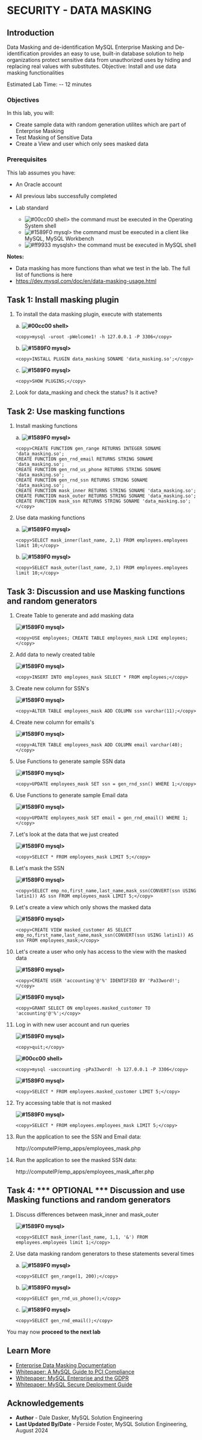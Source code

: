 # SECURITY - DATA MASKING

## Introduction
Data Masking and de-identification
MySQL Enterprise Masking and De-identification provides an easy to use, built-in database solution to help organizations protect sensitive data from unauthorized uses by hiding and replacing real values with substitutes.
Objective: Install and use data masking functionalities

Estimated Lab Time: -- 12 minutes

### Objectives

In this lab, you will:
* Create sample data with random generation utilites which are part of Enterprise Masking
* Test Masking of Sensitive Data
* Create a View and user which only sees masked data

### Prerequisites

This lab assumes you have:
* An Oracle account
* All previous labs successfully completed

* Lab standard  
    - ![#00cc00](https://via.placeholder.com/15/00cc00/000000?text=+) shell> the command must be executed in the Operating System shell
    - ![#1589F0](https://via.placeholder.com/15/1589F0/000000?text=+) mysql> the command must be executed in a client like MySQL, MySQL Workbench
    - ![#ff9933](https://via.placeholder.com/15/ff9933/000000?text=+) mysqlsh> the command must be executed in MySQL shell
    

**Notes:**
- Data masking has more functions than what we test in the lab. The full list of functions is here
- https://dev.mysql.com/doc/en/data-masking-usage.html 

## Task 1: Install masking plugin

1. To install the data masking plugin, execute with statements 

    a.  **![#00cc00](https://via.placeholder.com/15/00cc00/000000?text=+) shell>** 
    ```
    <copy>mysql -uroot -pWelcome1! -h 127.0.0.1 -P 3306</copy>
    ```
    b. **![#1589F0](https://via.placeholder.com/15/1589F0/000000?text=+) mysql>** 
    ```
    <copy>INSTALL PLUGIN data_masking SONAME 'data_masking.so';</copy>
    ```
    c. **![#1589F0](https://via.placeholder.com/15/1589F0/000000?text=+) mysql>** 
    ```
    <copy>SHOW PLUGINS;</copy>
    ```
2. Look for data_masking and check the status? Is it active?

## Task 2: Use masking functions

1. Install masking functions

    a. **![#1589F0](https://via.placeholder.com/15/1589F0/000000?text=+) mysql>**
    ```
    <copy>CREATE FUNCTION gen_range RETURNS INTEGER SONAME 'data_masking.so';
    CREATE FUNCTION gen_rnd_email RETURNS STRING SONAME 'data_masking.so';
    CREATE FUNCTION gen_rnd_us_phone RETURNS STRING SONAME 'data_masking.so';
    CREATE FUNCTION gen_rnd_ssn RETURNS STRING SONAME 'data_masking.so';
    CREATE FUNCTION mask_inner RETURNS STRING SONAME 'data_masking.so';
    CREATE FUNCTION mask_outer RETURNS STRING SONAME 'data_masking.so';
    CREATE FUNCTION mask_ssn RETURNS STRING SONAME 'data_masking.so';
    </copy>
    ```

2. Use data masking functions

    a. **![#1589F0](https://via.placeholder.com/15/1589F0/000000?text=+) mysql>** 
    ```
    <copy>SELECT mask_inner(last_name, 2,1) FROM employees.employees limit 10;</copy>
    ```
    b. **![#1589F0](https://via.placeholder.com/15/1589F0/000000?text=+) mysql>** 
    ```
    <copy>SELECT mask_outer(last_name, 2,1) FROM employees.employees limit 10;</copy>
    ```

## Task 3: Discussion and use  Masking functions and random generators

1. Create Table to generate and add masking data

    **![#1589F0](https://via.placeholder.com/15/1589F0/000000?text=+) mysql>** 
    ```
    <copy>USE employees; CREATE TABLE employees_mask LIKE employees;</copy>
    ```

2. Add data to newly created table

    **![#1589F0](https://via.placeholder.com/15/1589F0/000000?text=+) mysql>**  
    ```
    <copy>INSERT INTO employees_mask SELECT * FROM employees;</copy>
    ```

3. Create new column for SSN's

    **![#1589F0](https://via.placeholder.com/15/1589F0/000000?text=+) mysql>**  
    ```
    <copy>ALTER TABLE employees_mask ADD COLUMN ssn varchar(11);</copy>
    ```

4. Create new column for emails's

    **![#1589F0](https://via.placeholder.com/15/1589F0/000000?text=+) mysql>**  
    ```
    <copy>ALTER TABLE employees_mask ADD COLUMN email varchar(40);</copy>
    ```

5. Use Functions to generate sample SSN data

    **![#1589F0](https://via.placeholder.com/15/1589F0/000000?text=+) mysql>**  
    ```
    <copy>UPDATE employees_mask SET ssn = gen_rnd_ssn() WHERE 1;</copy>
    ```

6. Use Functions to generate sample Email data

    **![#1589F0](https://via.placeholder.com/15/1589F0/000000?text=+) mysql>**  
    ```
    <copy>UPDATE employees_mask SET email = gen_rnd_email() WHERE 1;</copy>
    ```

7. Let's look at the data that we just created

    **![#1589F0](https://via.placeholder.com/15/1589F0/000000?text=+) mysql>**  
    ```
    <copy>SELECT * FROM employees_mask LIMIT 5;</copy>
    ```

8. Let's mask the SSN

    **![#1589F0](https://via.placeholder.com/15/1589F0/000000?text=+) mysql>**  
    ```
    <copy>SELECT emp_no,first_name,last_name,mask_ssn(CONVERT(ssn USING latin1)) AS ssn FROM employees_mask LIMIT 5;</copy>
    ```

9. Let's create a view which only shows the masked data

    **![#1589F0](https://via.placeholder.com/15/1589F0/000000?text=+) mysql>**  
    ```
    <copy>CREATE VIEW masked_customer AS SELECT emp_no,first_name,last_name,mask_ssn(CONVERT(ssn USING latin1)) AS ssn FROM employees_mask;</copy>
    ```

10. Let's create a user who only has access to the view with the masked data

    **![#1589F0](https://via.placeholder.com/15/1589F0/000000?text=+) mysql>**  
    ```
    <copy>CREATE USER 'accounting'@'%' IDENTIFIED BY 'Pa33word!';</copy>
    ```

    **![#1589F0](https://via.placeholder.com/15/1589F0/000000?text=+) mysql>**  
    ```
    <copy>GRANT SELECT ON employees.masked_customer TO 'accounting'@'%';</copy>
    ```

11. Log in with new user account and run queries

    **![#1589F0](https://via.placeholder.com/15/1589F0/000000?text=+) mysql>**  
    ```
    <copy>quit;</copy>
    ```

    **![#00cc00](https://via.placeholder.com/15/00cc00/000000?text=+) shell>** 
    ```
    <copy>mysql -uaccounting -pPa33word! -h 127.0.0.1 -P 3306</copy>
    ```

    **![#1589F0](https://via.placeholder.com/15/1589F0/000000?text=+) mysql>**  
    ```
    <copy>SELECT * FROM employees.masked_customer LIMIT 5;</copy>
    ```

12. Try accessing table that is not masked

    **![#1589F0](https://via.placeholder.com/15/1589F0/000000?text=+) mysql>**  
    ```
    <copy>SELECT * FROM employees.employees_mask LIMIT 5;</copy>
    ```

13. Run the application to see the SSN and Email data:

    http://computeIP/emp_apps/employees_mask.php

14. Run the application to see the masked SSN data:

    http://computeIP/emp_apps/employees_mask_after.php


## Task 4: *** OPTIONAL *** Discussion and use  Masking functions and random generators

1. Discuss differences between  mask&#95;inner  and  mask&#95;outer 

    **![#1589F0](https://via.placeholder.com/15/1589F0/000000?text=+) mysql>** 
    ```
    <copy>SELECT mask_inner(last_name, 1,1, '&') FROM employees.employees limit 1;</copy>
    ```
2. Use data masking random generators to these statements several times

    a. **![#1589F0](https://via.placeholder.com/15/1589F0/000000?text=+) mysql>**  
    ```
    <copy>SELECT gen_range(1, 200);</copy>
    ```
    b. **![#1589F0](https://via.placeholder.com/15/1589F0/000000?text=+) mysql>** 
    ```
    <copy>SELECT gen_rnd_us_phone();</copy>
    ```
    c. **![#1589F0](https://via.placeholder.com/15/1589F0/000000?text=+) mysql>** 
    ```
    <copy>SELECT gen_rnd_email();</copy>
    ```

You may now **proceed to the next lab**

## Learn More

* [Enterprise Data Masking Documentation](https://dev.mysql.com/doc/en/data-masking.html)
* [Whitepaper: A MySQL Guide to PCI Compliance](https://www.mysql.com/why-mysql/white-papers/mysql-pci-data-security-compliance/)
* [Whitepaper: MySQL Enterprise and the GDPR](https://www.mysql.com/why-mysql/white-papers/mysql-enterprise-edition-gdpr/)
* [Whitepaper: MySQL Secure Deployment Guide](https://dev.mysql.com/doc/mysql-secure-deployment-guide/en/)

## Acknowledgements

* **Author** - Dale Dasker, MySQL Solution Engineering
* **Last Updated By/Date** - Perside Foster, MySQL Solution Engineering, August 2024
